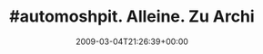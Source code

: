 ---
retweeted: false
source: <a href="http://twitter.com" rel="nofollow">Twitter Web Client</a>
entities:
  hashtags:
  - text: automoshpit
    indices:
    - '0'
    - '12'
  symbols: []
  user_mentions: []
  urls: []
display_text_range:
- '0'
- '37'
favorite_count: '0'
id_str: '1280453146'
truncated: false
retweet_count: '0'
id: '1280453146'
created_at: Wed Mar 04 21:26:39 +0000 2009
favorited: false
full_text: "#automoshpit. Alleine. Zu Architects."
lang: de
tags:
- automoshpit
- pesos:twitter
date: '2009-03-04T21:26:39+00:00'
src: https://twitter.com/bascht/status/1280453146
original_url: https://twitter.com/bascht/status/1280453146
type: twitter_tweet
text: "#automoshpit. Alleine. Zu Architects."
title: "#automoshpit. Alleine. Zu Archi"

---